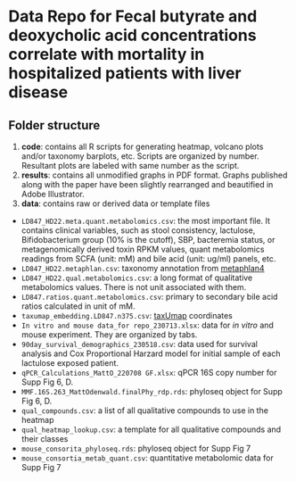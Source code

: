 # Data Repo for Fecal butyrate and deoxycholic acid concentrations correlate with mortality in hospitalized patients with liver disease


## Folder structure

1. **code**: contains all R scripts for generating heatmap, volcano plots and/or taxonomy barplots, etc. Scripts are organized by number. Resultant plots are labeled with same number as the script. 
2. **results**: contains all unmodified graphs in PDF format. Graphs published along with the paper have been slightly rearranged and beautified in Adobe Illustrator.
3. **data**: contains raw or derived data or template files
- `LD847_HD22.meta.quant.metabolomics.csv`: the most important file. It contains clinical variables, such as stool consistency, lactulose, Bifidobacterium group (10% is the cutoff), SBP, bacteremia status, or metagenomically derived toxin RPKM values, quant metabolomics readings from SCFA (unit: mM) and bile acid (unit: ug/ml) panels, etc.
- `LD847_HD22.metaphlan.csv`: taxonomy annotation from [metaphlan4](https://github.com/biobakery/MetaPhlAn)
- `LD847_HD22.qual.metabolomics.csv`: a long format of qualitative metabolomics values. There is not unit associated with them.
- `LD847.ratios.quant.metabolomics.csv`: primary to secondary bile acid ratios calculated in unit of mM.
- `taxumap_embedding.LD847.n375.csv`: [taxUmap](https://github.com/jsevo/taxumap) coordinates
- `In vitro and mouse data_for repo_230713.xlsx`: data for *in vitro* and mouse experiment. They are organized by tabs.
- `90day_survival_demographics_230518.csv`: data used for survival analysis and Cox Proportional Harzard model for initial sample of each lactulose exposed patient.
- `qPCR_Calculations_MattO_220708 GF.xlsx`: qPCR 16S copy number for Supp Fig 6, D.
- `MMF.16S.263_MattOdenwald.finalPhy_rdp.rds`: phyloseq object for Supp Fig 6, D. 
- `qual_compounds.csv`: a list of all qualitative compounds to use in the heatmap
- `qual_heatmap_lookup.csv`: a template for all qualitative compounds and their classes
- `mouse_consorita_phyloseq.rds`: phyloseq object for Supp Fig 7
- `mouse_consortia_metab_quant.csv`: quantitative metabolomic data for Supp Fig 7

